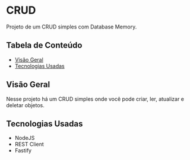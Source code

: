 # CRUD

Projeto de um CRUD simples com Database Memory.

## Tabela de Conteúdo

- [Visão Geral](#vis%C3%A3o-geral)
- [Tecnologias Usadas](#tecnologias-usadas)

## Visão Geral

Nesse projeto há um CRUD simples onde você pode criar, ler, atualizar e deletar objetos.

## Tecnologias Usadas

- NodeJS
- REST Client
- Fastify

